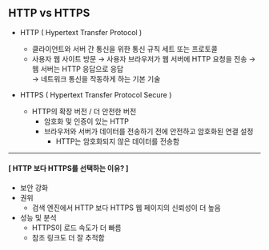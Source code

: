 ## HTTP vs HTTPS
- HTTP ( Hypertext Transfer Protocol )
  - 클라이언트와 서버 간 통신을 위한 통신 규칙 세트 또는 프로토콜
  - 사용자 웹 사이트 방문 → 사용자 브라우저가 웹 서버에 HTTP 요청을 전송 → 웹 서버는 HTTP 응답으로 응답 <br>
    → 네트워크 통신을 작동하게 하는 기본 기술
    
- HTTPS ( Hypertext Transfer Protocol Secure )
  - HTTP의 확장 버전 / 더 안전한 버전
    - 암호화 및 인증이 있는 HTTP
    - 브라우저와 서버가 데이터를 전송하기 전에 안전하고 암호화된 연결 설정
      - HTTP는 암호화되지 않은 데이터를 전송함

---

#### [ HTTP 보다 HTTPS를 선택하는 이유? ]
- 보안 강화
- 권위
  - 검색 엔진에서 HTTP 보다 HTTPS 웹 페이지의 신뢰성이 더 높음
- 성능 및 분석
  - HTTPS이 로드 속도가 더 빠름
  - 참조 링크도 더 잘 추적함
